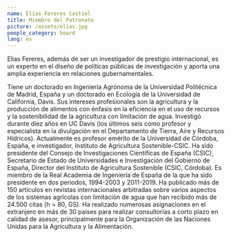 ```yaml
---
name: Elías Fereres Castiel
title: Miembro del Patronato
picture: /assets/elias.jpg
people_category: board
lang: es
---
```


Elias Fereres, además de ser un investigador de prestigio internacional, es un experto en el diseño de políticas públicas de investigación y aporta una amplia experiencia en relaciones gubernamentales.

Tiene un doctorado en Ingeniería Agrónoma de la Universidad Politécnica de Madrid, España y un doctorado en Ecología de la Universidad de California, Davis. Sus intereses profesionales son la agricultura y la producción de alimentos con énfasis en la eficiencia en el uso de recursos y la sostenibilidad de la agricultura con limitación de agua. Investigó durante diez años en UC Davis (los últimos seis como profesor y especialista en la divulgación en el Departamento de Tierra, Aire y Recursos Hídricos). Actualmente es profesor emérito de la Universidad de Córdoba, España, e investigador, Instituto de Agricultura Sostenible-CSIC. Ha sido presidente del Consejo de Investigaciones Científicas de España (CSIC), Secretario de Estado de Universidades e Investigación del Gobierno de España, Director del Instituto de Agricultura Sostenible (CSIC, Córdoba). Es miembro de la Real Academia de Ingeniería de España de la que ha sido presidente en dos periodos, 1994-2003 y 2011-2019. Ha publicado más de 150 artículos en revistas internacionales arbitradas sobre varios aspectos de los sistemas agrícolas con limitación de agua que han recibido más de 24.500 citas (h = 80, GS). Ha realizado numerosas asignaciones en el extranjero en más de 30 países para realizar consultorías a corto plazo en calidad de asesor, principalmente para la Organización de las Naciones Unidas para la Agricultura y la Alimentación.
